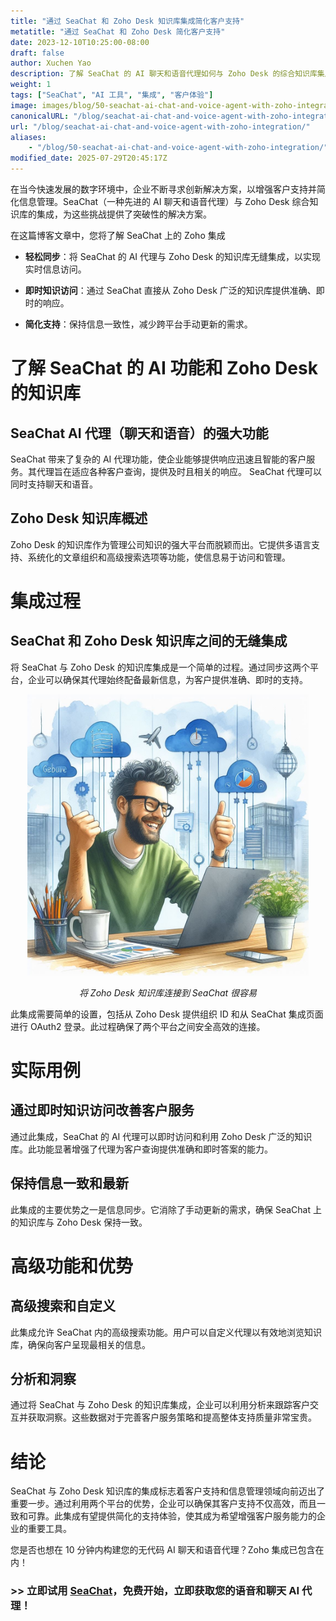 ```yaml
---
title: "通过 SeaChat 和 Zoho Desk 知识库集成简化客户支持"
metatitle: "通过 SeaChat 和 Zoho Desk 简化客户支持"
date: 2023-12-10T10:25:00-08:00
draft: false
author: Xuchen Yao
description: 了解 SeaChat 的 AI 聊天和语音代理如何与 Zoho Desk 的综合知识库集成，以实现无缝、高效的客户支持。
weight: 1
tags: ["SeaChat", "AI 工具", "集成", "客户体验"]
image: images/blog/50-seachat-ai-chat-and-voice-agent-with-zoho-integration/50-seachat-ai-chat-and-voice-agent-with-zoho-integration.png
canonicalURL: "/blog/seachat-ai-chat-and-voice-agent-with-zoho-integration/"
url: "/blog/seachat-ai-chat-and-voice-agent-with-zoho-integration/"
aliases:
    - "/blog/50-seachat-ai-chat-and-voice-agent-with-zoho-integration/"
modified_date: 2025-07-29T20:45:17Z
---
```


在当今快速发展的数字环境中，企业不断寻求创新解决方案，以增强客户支持并简化信息管理。SeaChat（一种先进的 AI 聊天和语音代理）与 Zoho Desk 综合知识库的集成，为这些挑战提供了突破性的解决方案。

在这篇博客文章中，您将了解 SeaChat 上的 Zoho 集成

- **轻松同步**：将 SeaChat 的 AI 代理与 Zoho Desk 的知识库无缝集成，以实现实时信息访问。

- **即时知识访问**：通过 SeaChat 直接从 Zoho Desk 广泛的知识库提供准确、即时的响应。

- **简化支持**：保持信息一致性，减少跨平台手动更新的需求。


# 了解 SeaChat 的 AI 功能和 Zoho Desk 的知识库

## SeaChat AI 代理（聊天和语音）的强大功能
SeaChat 带来了复杂的 AI 代理功能，使企业能够提供响应迅速且智能的客户服务。其代理旨在适应各种客户查询，提供及时且相关的响应。
SeaChat 代理可以同时支持聊天和语音。

## Zoho Desk 知识库概述
Zoho Desk 的知识库作为管理公司知识的强大平台而脱颖而出。它提供多语言支持、系统化的文章组织和高级搜索选项等功能，使信息易于访问和管理。

# 集成过程
## SeaChat 和 Zoho Desk 知识库之间的无缝集成
将 SeaChat 与 Zoho Desk 的知识库集成是一个简单的过程。通过同步这两个平台，企业可以确保其代理始终配备最新信息，为客户提供准确、即时的支持。

<center>
<img height="450px" src="/images/blog/50-seachat-ai-chat-and-voice-agent-with-zoho-integration/1-connect-zoho-database-to-seachat.jpeg" alt="将 Zoho Desk 知识库连接到 SeaChat 很容易"/>

*将 Zoho Desk 知识库连接到 SeaChat 很容易*
</center>



此集成需要简单的设置，包括从 Zoho Desk 提供组织 ID 和从 SeaChat 集成页面进行 OAuth2 登录。此过程确保了两个平台之间安全高效的连接。

# 实际用例

## 通过即时知识访问改善客户服务
通过此集成，SeaChat 的 AI 代理可以即时访问和利用 Zoho Desk 广泛的知识库。此功能显著增强了代理为客户查询提供准确和即时答案的能力。

## 保持信息一致和最新
此集成的主要优势之一是信息同步。它消除了手动更新的需求，确保 SeaChat 上的知识库与 Zoho Desk 保持一致。

# 高级功能和优势

## 高级搜索和自定义
此集成允许 SeaChat 内的高级搜索功能。用户可以自定义代理以有效地浏览知识库，确保向客户呈现最相关的信息。

## 分析和洞察
通过将 SeaChat 与 Zoho Desk 的知识库集成，企业可以利用分析来跟踪客户交互并获取洞察。这些数据对于完善客户服务策略和提高整体支持质量非常宝贵。

# 结论
SeaChat 与 Zoho Desk 知识库的集成标志着客户支持和信息管理领域向前迈出了重要一步。通过利用两个平台的优势，企业可以确保其客户支持不仅高效，而且一致和可靠。此集成有望提供简化的支持体验，使其成为希望增强客户服务能力的企业的重要工具。


您是否也想在 10 分钟内构建您的无代码 AI 聊天和语音代理？Zoho 集成已包含在内！

### >> 立即试用 [SeaChat](https://chat.seasalt.ai/?utm_source=blog)，免费开始，立即获取您的语音和聊天 AI 代理！